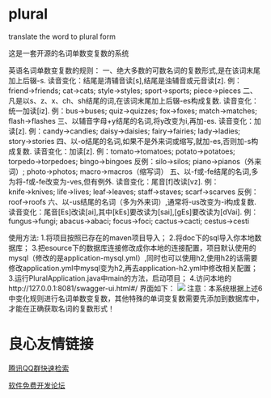 # plural
translate the word to plural form 


这是一套开源的名词单数变复数的系统 

英语名词单数变复数的规则： 
一、绝大多数的可数名词的复数形式,是在该词末尾加上后辍-s. 读音变化：结尾是清辅音读[s],结尾是浊辅音或元音读[z]. 例：friend→friends; cat→cats; style→styles; sport→sports; piece→pieces 
二、凡是以s、z、x、ch、sh结尾的词,在该词末尾加上后辍-es构成复数. 读音变化：统一加读[iz]. 例：bus→buses; quiz→quizzes; fox→foxes; match→matches; flash→flashes 
三、以辅音字母+y结尾的名词,将y改变为i,再加-es. 读音变化：加读[z]. 例：candy→candies; daisy→daisies; fairy→fairies; lady→ladies; story→stories 
四、以-o结尾的名词,如果不是外来词或缩写,就加-es,否则加-s构成复数. 读音变化：加读[z]. 例：tomato→tomatoes; potato→potatoes; torpedo→torpedoes; bingo→bingoes 反例：silo→silos; piano→pianos（外来词）; photo→photos; macro→macros（缩写词） 
五、以-f或-fe结尾的名词,多为将-f或-fe改变为-ves,但有例外. 读音变化：尾音[f]改读[vz]. 例：knife→knives; life→lives; leaf→leaves; staff→staves; scarf→scarves 反例：roof→roofs 
六、以-us结尾的名词（多为外来词）,通常将-us改变为-i构成复数. 读音变化：尾音[Es]改读[ai],其中[kEs]要改读为[sai],[gEs]要改读为[dVai]. 例：fungus→fungi; abacus→abaci; focus→foci; cactus→cacti; cestus→cesti 


使用方法: 
1.将项目按照已存在的maven项目导入； 
2.将doc下的sql导入你本地数据库； 
3.把esource下的数据库连接修改成你本地的连接配置，项目默认使用的mysql（修改的是application-mysql.yml）,同时也可以使用h2,使用h2的话需要修改application.yml中mysql变为h2,再去application-h2.yml中修改相关配置； 
3.运行PluralApplication.java中main的方法，启动项目； 
4.访问本地的http://127.0.0.1:8081/swagger-ui.html#/ 
界面如下：
![](http://otivx9rbg.bkt.clouddn.com/Screenshot%20from%202017-09-28%2013:19:42.png)
注意：本系统根据上述6中变化规则进行名词单数变复数，其他特殊的单词变复数需要先添加到数据库中，才能在正确获取名词的复数形式！



 # 良心友情链接

[腾讯QQ群快速检索](http://u.720life.cn/s/8cf73f7c)

[软件免费开发论坛](http://u.720life.cn/s/bbb01dc0)